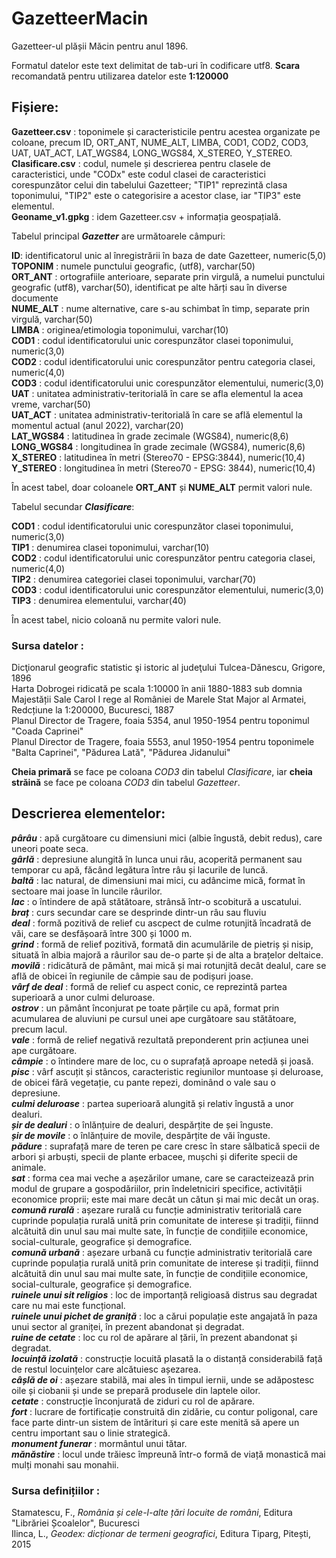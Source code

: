 # GazetteerMacin
Gazetteer-ul plășii Măcin pentru anul 1896.

Formatul datelor este text delimitat de tab-uri în codificare utf8.
**Scara** recomandată pentru utilizarea datelor este **1:120000** 

## Fișiere: ##
**Gazetteer.csv**   : toponimele și caracteristicile pentru acestea organizate pe coloane, precum ID, ORT_ANT, NUME_ALT, LIMBA, COD1, COD2, COD3, UAT, UAT_ACT, LAT_WGS84, LONG_WGS84, X_STEREO, Y_STEREO.  
**Clasificare.csv**      : codul, numele și descrierea pentru clasele de caracteristici, unde "CODx" este codul clasei de caracteristici corespunzător celui din tabelului Gazetteer; "TIP1" reprezintă clasa toponimului, "TIP2" este o categorisire a acestor clase, iar "TIP3" este elementul.  
**Geoname_v1.gpkg** : idem Gazetteer.csv + informația geospațială.

Tabelul principal ***Gazetter*** are următoarele câmpuri:  

**ID**: identificatorul unic al înregistrării în baza de date Gazetteer, numeric(5,0)  
**TOPONIM**         : numele punctului geografic, (utf8), varchar(50)  
**ORT_ANT**         : ortografiile anterioare, separate prin virgulă, a numelui punctului geografic (utf8), varchar(50), identificat pe alte hărți sau în diverse documente  
**NUME_ALT**        : nume alternative, care s-au schimbat în timp, separate prin virgulă, varchar(50)  
**LIMBA**           : originea/etimologia toponimului, varchar(10)  
**COD1**            : codul identificatorului unic corespunzător clasei toponimului, numeric(3,0)  
**COD2**            : codul identificatorului unic corespunzător pentru categoria clasei, numeric(4,0)    
**COD3**            : codul identificatorului unic corespunzător elementului, numeric(3,0)    
**UAT**             : unitatea administrativ-teritorială în care se afla elementul la acea vreme, varchar(50)  
**UAT_ACT**         : unitatea administrativ-teritorială în care se află elementul la momentul actual (anul 2022), varchar(20)  
**LAT_WGS84**       : latitudinea în grade zecimale (WGS84), numeric(8,6)  
**LONG_WGS84**      : longitudinea în grade zecimale (WGS84), numeric(8,6)  
**X_STEREO**        : latitudinea în metri (Stereo70 - EPSG:3844), numeric(10,4)    
**Y_STEREO**        : longitudinea în metri (Stereo70 - EPSG: 3844), numeric(10,4)  

În acest tabel, doar coloanele **ORT_ANT** și **NUME_ALT** permit valori nule.  

Tabelul secundar ***Clasificare***:

**COD1**            : codul identificatorului unic corespunzător clasei toponimului, numeric(3,0)  
**TIP1**            : denumirea clasei toponimului, varchar(10)  
**COD2**            : codul identificatorului unic corespunzător pentru categoria clasei, numeric(4,0)  
**TIP2**            : denumirea categoriei clasei toponimului, varchar(70)  
**COD3**            : codul identificatorului unic corespunzător elementului, numeric(3,0)  
**TIP3**            : denumirea elementului, varchar(40)  

În acest tabel, nicio coloană nu permite valori nule.  

### Sursa datelor   :  
Dicţionarul geografic statistic şi istoric al judeţului Tulcea-Dănescu, Grigore, 1896  
Harta Dobrogei ridicată pe scala 1:10000 în anii 1880-1883 sub domnia Majestății Sale Carol I rege al României de Marele Stat Major al Armatei, Redcțiune la 1:200000, Bucuresci, 1887  
Planul Director de Tragere, foaia 5354, anul 1950-1954 pentru toponimul "Coada Caprinei"  
Planul Director de Tragere, foaia 5553, anul 1950-1954 pentru toponimele "Balta Caprinei", "Pădurea Lată", "Pădurea Jidanului"   

**Cheia primară** se face pe coloana *COD3* din tabelul *Clasificare*, iar **cheia străină** se face pe coloana *COD3* din tabelul *Gazetteer*.
                  
## Descrierea elementelor:

***pârâu***                          : apă curgătoare cu dimensiuni mici (albie îngustă, debit redus), care uneori poate seca.  
***gârlă***                          : depresiune alungită în lunca unui râu, acoperită permanent sau temporar cu apă, făcând legătura între râu și lacurile de luncă.  
***baltă***                          : lac natural, de dimensiuni mai mici, cu adâncime mică, format în sectoare mai joase în luncile râurilor.  
***lac***                            : o întindere de apă stătătoare, strânsă într-o scobitură a uscatului.  
***braț***                           : curs secundar care se desprinde dintr-un râu sau fluviu  
***deal***                           : formă pozitivă de relief cu ascpect de culme rotunjită încadrată de văi, care se desfășoară între 300 și 1000 m.  
***grind***                          : formă de relief pozitivă, formată din acumulările de pietriș și nisip, situată în albia majoră a râurilor sau de-o parte și de alta a brațelor deltaice.  
***movilă***                         : ridicătură de pământ, mai mică și mai rotunjită decât dealul, care se află de obicei în regiunile de câmpie sau de podișuri joase.  
***vârf de deal***                   : formă de relief cu aspect conic, ce reprezintă partea superioară a unor culmi deluroase.  
***ostrov***                         : un pământ înconjurat pe toate părțile cu apă, format prin acumularea de aluviuni pe cursul unei ape curgătoare sau stătătoare, precum lacul.  
***vale***                           : formă de relief negativă rezultată preponderent prin acțiunea unei ape curgătoare.  
***câmpie***                         : o întindere mare de loc, cu o suprafață aproape netedă și joasă.  
***pisc***                           : vârf ascuțit și stâncos, caracteristic regiunilor muntoase și deluroase, de obicei fără vegetație, cu pante repezi, dominând o vale sau o depresiune.  
***culmi deluroase***                : partea superioară alungită și relativ îngustă a unor dealuri.  
***șir de dealuri***                 : o înlănțuire de dealuri, despărțite de șei înguste.  
***șir de movile***                  : o înlănțuire de movile, despărțite de văi înguste.  
***pădure***                         : suprafață mare de teren pe care cresc în stare sălbatică specii de arbori și arbuști, specii de plante erbacee, mușchi și diferite specii de animale.  
***sat***                            : forma cea mai veche a așezărilor umane, care se caracteizează prin modul de grupare a gospodăriilor, prin îndeletniciri specifice, activității economice proprii; este mai mare decât un cătun și mai mic decât un oraș.  
***comună rurală***                  : așezare rurală cu funcție administrativ teritorială care cuprinde populația rurală unită prin comunitate de interese și tradiții, fiinnd alcătuită din unul sau mai multe sate, în funcție de condițiile economice, social-culturale, geografice și demografice.  
***comună urbană***                  : așezare urbană cu funcție administrativ teritorială care cuprinde populația rurală unită prin comunitate de interese și tradiții, fiinnd alcătuită din unul sau mai multe sate, în funcție de condițiile economice, social-culturale, geografice și demografice.  
***ruinele unui sit religios***      : loc de importanță religioasă distrus sau degradat care nu mai este funcțional.  
***ruinele unui pichet de graniță*** : loc a cărui populație este angajată în paza unui sector al graniței, în prezent abandonat și degradat.  
***ruine de cetate***                : loc cu rol de apărare al țării, în prezent abandonat și degradat.  
***locuință izolată***               : construcție locuită plasată la o distanță considerabilă față de restul locuințelor care alcătuiesc așezarea.  
***câșlă de oi***                    : așezare stabilă, mai ales în timpul iernii, unde se adăpostesc oile și ciobanii și unde se prepară produsele din laptele oilor.  
***cetate***                         : construcție înconjurată de ziduri cu rol de apărare.  
***fort***                           : lucrare de fortificație construită din zidărie, cu contur poligonal, care face parte dintr-un sistem de întărituri și care este menită să apere un centru important sau o linie strategică.  
***monument funerar***               : mormântul unui tătar.  
***mănăstire***                      : locul unde trăiesc împreună într-o formă de viață monastică mai mulți monahi sau monahii.  

### Sursa definițiilor           :  
Stamatescu, F., *România și cele-l-alte țări locuite de români*, Editura "Librăriei Școalelor", Bucuresci  
Ilinca, L., *Geodex: dicționar de termeni geografici*, Editura Tiparg, Pitești, 2015

                  
